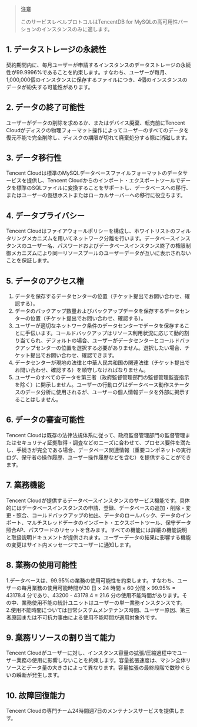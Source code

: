 >**注意**
>
> このサービスレベルプロトコルはTencentDB for MySQLの高可用性バーションのインスタンスのみに適します。

## 1. データストレージの永続性

契約期間内に、每月ユーザーが申請するインスタンスのデータストレージの永続性が99.9996%であることを約束します。すなわち、ユーザーが每月、1,000,000個のインスタンスに保存するファイルにつき、4個のインスタンスのデータが紛失する可能性があります。

## 2. データの終了可能性

ユーザーがデータの削除を求めるか、またはデバイス廃棄、転売前にTencent Cloudがディスクの物理フォーマット操作によってユーザーのすべてのデータを復元不能で完全削除し、ディスクの期限が切れて廃棄処分する際に消磁します。

## 3. データ移行性

Tencent Cloudは標準のMySQLデータベースファイルフォーマットのデータサービスを提供し、Tencent Cloudからのインポート・エクスポートツールでデータを標準のSQLファイルに変換することをサポートし、データベースへの移行、またはユーザーの仮想ホストまたはローカルサーバーへの移行に役立ちます。

## 4. データプライバシー

Tencent Cloudはファイアウォールポリシーを構成し、ホワイトリストのフィルタリングメカニズムを用いてネットワーク分離を行います。データベースインスタンスのユーザー名、パスワードおよびデータベースインスタンス終了の権限制御メカニズムにより同一リソースプールのユーザーデータが互いに表示されないことを保証します。

## 5. データのアクセス権

1. データを保存するデータセンターの位置（チケット提出でお問い合わせ、確認する）。
2. データのバックアップ数量およびバックアップデータを保存するデータセンターの位置（チケット提出でお問い合わせ、確認する）。
3. ユーザーが適切なネットワーク条件のデータセンターでデータを保存することに手伝います。コールドバックアップはリソース利用状況に応じて動的割り当てられ、デフォルトの場合、ユーザーがデータセンターとコールドバックアップセンターの位置を選択する必要がありません。選択したい場合、チケット提出でお問い合わせ、確認できます。
4. データセンターが現地の法律と中華人民共和国の関連法律（チケット提出でお問い合わせ、確認する）を順守しなければなりません。
5. ユーザーのすべてのデータを第三者（政府監督管理部門の監督管理監査指示を除く）に開示しません。ユーザーの行動ログはデータベース動作ステータスのデータ分析に使用されるが、ユーザーの個人情報データを外部に掲示することはしません。

## 6. データの審査可能性

Tencent Cloudは既存の法律法規体系に従って、政府監督管理部門の監督管理またはセキュリティ証拠取得・調査などのニーズに合わせて、プロセス要件を満たし、手続きが完全である場合、データベース関連情報（重要コンポネットの実行ログ、保守者の操作履歴、ユーザー操作履歴などを含む）を提供することができます。

## 7. 業務機能

Tencent Cloudが提供するデータベースインスタンスのサービス機能です。具体的にはデータベースインスタンスの申請、登録、データベースの追加・削除・変更・照合、コールドバックアップの抽出、データのロールバック、データのインポート、マルチスレッドデータのインポート・エクスポートツール、保守データ照合AP、パスワードのリセットを含みます。すべての機能には詳細の機能説明と取扱説明ドキュメントが提供されます。ユーザーデータの結果に影響する機能の変更はサイト内メッセージでユーザーに通知します。

## 8. 業務の使用可能性

1.データベースは、99.95%の業務の使用可能性を約束します。すなわち、ユーザーの每月業務の使用可能時間が30 日 × 24 時間 × 60 分間 × 99.95% = 43178.4 分であり、43200 - 43178.4 = 21.6 分の使用不能時間があります。その中、業務使用不能の統計ユニットはユーザーの単一業務インスタンスです。
2.使用不能時間については日常システムメンテナンス時間、ユーザー原因、第三者原因または不可抗力事由による使用不能時間が適用対象外です。

## 9. 業務リソースの割り当て能力

Tencent Cloudがユーザーに対し、インスタンス容量の拡張/圧縮過程中でユーザー業務の使用に影響しないことを約束します。容量拡張速度は、マシン全体リソースとデータ量の大きさによって異なります。容量拡張の最終段階で数秒ぐらいの瞬断が発生します。

## 10. 故障回復能力

Tencent Cloudの専門チーム24時間週7日のメンテナンスサービスを提供します。

